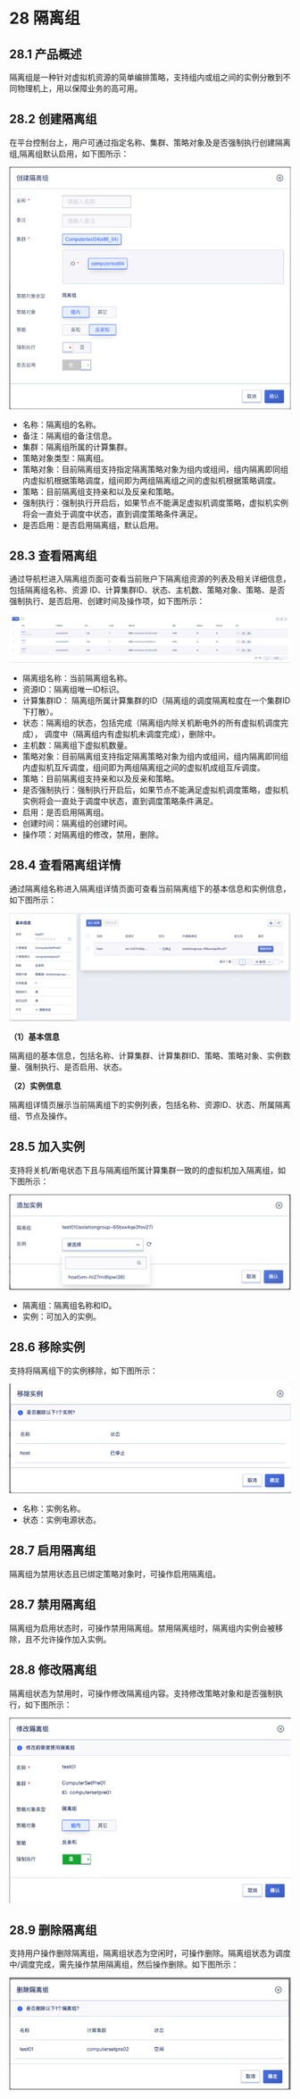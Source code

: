 # 28 隔离组

## 28.1 产品概述

隔离组是一种针对虚拟机资源的简单编排策略，支持组内或组之间的实例分散到不同物理机上，用以保障业务的高可用。

## 28.2 创建隔离组

在平台控制台上，用户可通过指定名称、集群、策略对象及是否强制执行创建隔离组,隔离组默认启用，如下图所示：

![createisolation](../images/userguide/createisolation.png)

- 名称：隔离组的名称。
- 备注：隔离组的备注信息。
- 集群：隔离组所属的计算集群。
- 策略对象类型：隔离组。
- 策略对象：目前隔离组支持指定隔离策略对象为组内或组间，组内隔离即同组内虚拟机根据策略调度，组间即为两组隔离组之间的虚拟机根据策略调度。
- 策略：目前隔离组支持亲和以及反亲和策略。
- 强制执行：强制执行开启后，如果节点不能满足虚拟机调度策略，虚拟机实例将会一直处于调度中状态，直到调度策略条件满足。
- 是否启用：是否启用隔离组，默认启用。

## 28.3 查看隔离组

通过导航栏进入隔离组页面可查看当前账户下隔离组资源的列表及相关详细信息，包括隔离组名称、资源 ID、计算集群ID、状态、主机数、策略对象、策略、是否强制执行、是否启用、创建时间及操作项，如下图所示：

![isolationlist](../images/userguide/isolationlist.png)

- 隔离组名称：当前隔离组名称。
- 资源ID：隔离组唯一ID标识。
- 计算集群ID： 隔离组所属计算集群的ID（隔离组的调度隔离粒度在一个集群ID下打散）。
- 状态：隔离组的状态，包括完成（隔离组内除关机断电外的所有虚拟机调度完成）， 调度中（隔离组内有虚拟机未调度完成），删除中。
- 主机数：隔离组下虚拟机数量。
- 策略对象：目前隔离组支持指定隔离策略对象为组内或组间，组内隔离即同组内虚拟机互斥调度，组间即为两组隔离组之间的虚拟机成组互斥调度。
- 策略：目前隔离组支持亲和以及反亲和策略。
- 是否强制执行：强制执行开启后，如果节点不能满足虚拟机调度策略，虚拟机实例将会一直处于调度中状态，直到调度策略条件满足。
- 启用：是否启用隔离组。
- 创建时间：隔离组的创建时间。
- 操作项：对隔离组的修改，禁用，删除。

## 28.4 查看隔离组详情

通过隔离组名称进入隔离组详情页面可查看当前隔离组下的基本信息和实例信息，如下图所示：

![isolationdetail](../images/userguide/isolationdetail.png)

**（1）基本信息**

隔离组的基本信息，包括名称、计算集群、计算集群ID、策略、策略对象、实例数量、强制执行、是否启用、状态。

**（2）实例信息**

隔离组详情页展示当前隔离组下的实例列表，包括名称、资源ID、状态、所属隔离组、节点及操作。

## 28.5 加入实例

支持将关机/断电状态下且与隔离组所属计算集群一致的的虚拟机加入隔离组，如下图所示：

![addinstance](../images/userguide/addinstance.png)

- 隔离组：隔离组名称和ID。
- 实例：可加入的实例。

## 28.6 移除实例

支持将隔离组下的实例移除，如下图所示：

![deleteinstance](../images/userguide/deleteinstance.png)

- 名称：实例名称。
- 状态：实例电源状态。

## 28.7 启用隔离组

隔离组为禁用状态且已绑定策略对象时，可操作启用隔离组。

## 28.7 禁用隔离组

隔离组为启用状态时，可操作禁用隔离组。禁用隔离组时，隔离组内实例会被移除，且不允许操作加入实例。

## 28.8 修改隔离组

隔离组状态为禁用时，可操作修改隔离组内容。支持修改策略对象和是否强制执行，如下图所示：

![updateisolation](../images/userguide/updateisolation.png)

## 28.9 删除隔离组

支持用户操作删除隔离组，隔离组状态为空闲时，可操作删除。隔离组状态为调度中/调度完成，需先操作禁用隔离组，然后操作删除。如下图所示：

![deleteisolation](../images/userguide/deleteisolation.png)



